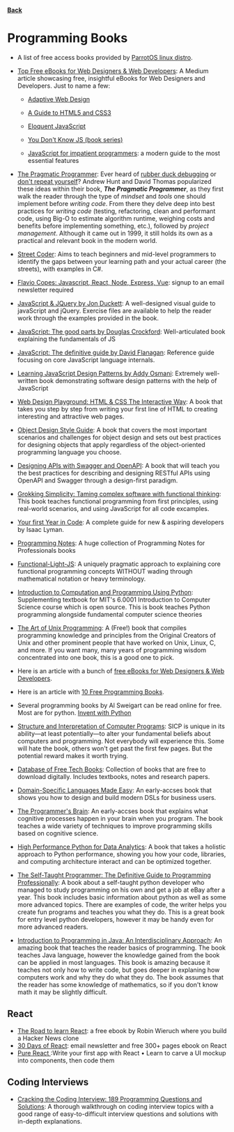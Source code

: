 **[Back](/README.md/)**

# Programming Books

- A list of free access books provided by [ParrotOS linux distro](https://archive.parrotsec.org/parrot/misc/openbooks/programming/).

- [Top Free eBooks for Web Designers & Web Developers](https://medium.com/web-development-zone/top-free-ebooks-for-web-designers-web-developers-f8c6a70465ad): A Medium article showcasing free, insightful eBooks for Web Designers and Developers. Just to name a few:

  - [Adaptive Web Design](https://adaptivewebdesign.info/1st-edition/)

  - [A Guide to HTML5 and CSS3](https://html5hive.org/free-ebook-a-guide-to-html5-and-css3/)

  - [Eloquent JavaScript](http://eloquentjavascript.net/)

  - [You Don't Know JS (book series)](https://github.com/getify/You-Dont-Know-JS#you-dont-know-js-book-series)

  - [JavaScript for impatient programmers](http://exploringjs.com/impatient-js/index.html): a modern guide to the most essential features

- [The Pragmatic Programmer](https://www.amazon.com/Pragmatic-Programmer-Journeyman-Master-ebook-dp-B003GCTQAE/dp/B003GCTQAE/ref=mt_kindle?_encoding=UTF8&me=&qid=): Ever heard of [rubber duck debugging](https://en.wikipedia.org/wiki/Rubber_duck_debugging) or [don't repeat yourself](https://en.wikipedia.org/wiki/Don%27t_repeat_yourself)? Andrew Hunt and David Thomas popularized these ideas within their book, **_The Pragmatic Programmer_**, as they first walk the reader through the type of _mindset_ and _tools_ one should implement before _writing code_. From there they delve deep into best practices for _writing code_ (testing, refactoring, clean and performant code, using Big-O to estimate algorithm runtime, weighing costs and benefits before implementing something, etc.), followed by _project management_. Although it came out in 1999, it still holds its own as a practical and relevant book in the modern world.

- [Street Coder](https://www.manning.com/books/street-coder): Aims to teach beginners and mid-level programmers to identify the gaps between your learning path and your actual career (the streets), with examples in C#.

- [Flavio Copes: Javascript, React, Node, Express, Vue](https://flaviocopes.com/page/ebooks/): signup to an email newsletter required

- [JavaScript & JQuery by Jon Duckett](http://www.javascriptbook.com): A well-designed visual guide to javaScript and jQuery. Exercise files are available to help the reader work through the examples provided in the book.

- [JavaScript: The good parts by Douglas Crockford](https://www.amazon.com/JavaScript-Good-Parts-Douglas-Crockford/dp/0596517742): Well-articulated book explaining the fundamentals of JS

- [JavaScript: The definitive guide by David Flanagan](https://www.amazon.com/JavaScript-Definitive-Guide-Activate-Guides-ebook/dp/B004XQX4K0/): Reference guide focusing on core JavaScript language internals.

- [Learning JavaScript Design Patterns by Addy Osmani](https://addyosmani.com/resources/essentialjsdesignpatterns/book/): Extremely well-written book demonstrating software design patterns with the help of JavaScript

- [Web Design Playground: HTML & CSS The Interactive Way](https://www.manning.com/books/web-design-playground/): A book that takes you step by step from writing your first line of HTML to creating interesting and attractive web pages.

- [Object Design Style Guide](https://www.manning.com/books/object-design-style-guide/): A book that covers the most important scenarios and challenges for object design and sets out best practices for designing objects that apply regardless of the object-oriented programming language you choose.
- [Designing APIs with Swagger and OpenAPI](https://www.manning.com/books/designing-apis-with-swagger-and-openapi/): A book that will teach you the best practices for describing and designing RESTful APIs using OpenAPI and Swagger through a design-first paradigm.

- [Grokking Simplicity: Taming complex software with functional thinking](https://www.manning.com/books/grokking-simplicity): This book teaches functional programming from first principles, using real-world scenarios, and using JavaScript for all code excamples.

- [Your first Year in Code](https://leanpub.com/firstyearincode): A complete guide for new & aspiring developers by Isaac Lyman.

- [Programming Notes](https://books.goalkicker.com/): A huge collection of Programming Notes for Professionals books

- [Functional-Light-JS](https://github.com/getify/Functional-Light-JS): A uniquely pragmatic approach to explaining core functional programming concepts WITHOUT wading through mathematical notation or heavy terminology.

- [Introduction to Computation and Programming Using Python](https://mitpress.mit.edu/books/introduction-computation-and-programming-using-python-second-edition): Supplementing textbook for MIT's 6.0001 Introduction to Computer Science course which is open source. This is book teaches Python programming alongside fundamental computer science theories

- [The Art of Unix Programming](http://www.catb.org/~esr/writings/taoup/html/): A (Free!) book that compiles programming knowledge and principles from the Original Creators of Unix and other prominent people that have worked on Unix, Linux, C, and more. If you want many, many years of programming wisdom concentrated into one book, this is a good one to pick.

* Here is an article with a bunch of [free eBooks for Web Designers & Web Developers](https://medium.com/web-development-zone/top-free-ebooks-for-web-designers-web-developers-f8c6a70465ad).

- Here is an article with [10 Free Programming Books](https://tutorialzine.com/2018/01/10-free-programming-books-you-should-read-in-2018).

- Several programming books by Al Sweigart can be read online for free. Most are for python. [Invent with Python](https://inventwithpython.com/)

- [Structure and Interpretation of Computer Programs](https://mitpress.mit.edu/sites/default/files/sicp/full-text/book/book-Z-H-1.html): SICP is unique in its ability—at least potentially—to alter your fundamental beliefs about computers and programming. Not everybody will experience this. Some will hate the book, others won't get past the first few pages. But the potential reward makes it worth trying.

- [Database of Free Tech Books](https://www.freetechbooks.com/): Collection of books that are free to download digitally. Includes textbooks, notes and research papers.

- [Domain-Specific Languages Made Easy](https://www.manning.com/books/domain-specific-languages-made-easy): An early-accses book that shows you how to design and build modern DSLs for business users.

- [The Programmer's Brain](https://www.manning.com/books/the-programmers-brain): An early-accses book that explains what cognitive processes happen in your brain when you program. The book teaches a wide variety of techniques to improve programming skills based on cognitive science.

- [High Performance Python for Data Analytics](https://www.manning.com/books/high-performance-python-for-data-analytics/): A book that takes a holistic approach to Python performance, showing you how your code, libraries, and computing architecture interact and can be optimized together.

- [The Self-Taught Programmer: The Definitive Guide to Programming Professionally](https://www.amazon.com/Self-Taught-Programmer-Definitive-Programming-Professionally-ebook/dp/B01M01YDQA/ref=sr_1_2?crid=273PAXIGYP2RO&dchild=1&keywords=the+self+taught+programmer&qid=1610951473&sprefix=the+self+taugh%2Caps%2C288&sr=8-2): A book about a self-taught python developer who managed to study programming on his own and get a job at eBay after a year. This book includes basic information about python as well as some more advanced topics. There are examples of code, the writer helps you create fun programs and teaches you what they do. This is a great book for entry level python developers, however it may be handy even for more advanced readers.

- [Introduction to Programming in Java: An Interdisciplinary Approach](https://www.amazon.com/Introduction-Programming-Java-Interdisciplinary-Approach/dp/0672337843/ref=as_li_ss_tl?ie=UTF8&qid=1513867682&sr=8-1-fkmr0&keywords=intro+to+java+programming+sedgewick&linkCode=sl1&tag=introcs-20&linkId=3a3c7675a2dcd617dc61653624f721a3): An amazing book that teaches the reader basics of programming. The book teaches Java language, however the knowledge gained from the book can be applied in most languages. This book is amazing because it teaches not only how to write code, but goes deeper in explaning how computers work and why they do what they do. The book assumes that the reader has some knowledge of mathematics, so if you don't know math it may be slightly difficult.

## React

- [The Road to learn React](https://leanpub.com/the-road-to-learn-react): a free ebook by Robin Wieruch where you build a Hacker News clone
- [30 Days of React](https://www.fullstackreact.com/30-days-of-react/): email newsletter and free 300+ pages ebook on React
- [Pure React ](https://s3.amazonaws.com/daveceddia.com/Pure+React+-+sample+chapters.pdf):Write your first app with React
  • Learn to carve a UI mockup into components, then code them

## Coding Interviews

- [Cracking the Coding Interview: 189 Programming Questions and Solutions](https://www.amazon.com/Cracking-Coding-Interview-Programming-Questions/dp/0984782850/ref=sr_1_2?keywords=cracking+the+coding+interview&qid=1576284109&sr=8-2): A thorough walkthrough on coding interview topics with a good range of easy-to-difficult interview questions and solutions with in-depth explanations.
